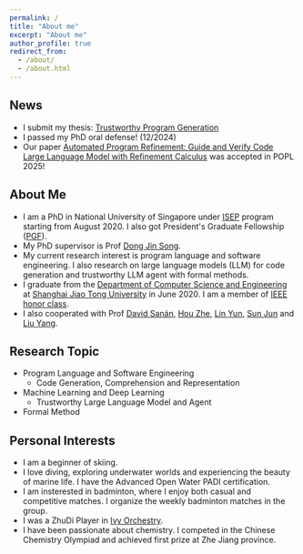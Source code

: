 ```yaml
---
permalink: /
title: "About me"
excerpt: "About me"
author_profile: true
redirect_from: 
  - /about/
  - /about.html
---
```

## News
- I submit my thesis: [Trustworthy Program Generation](https://caiyufan-nus.github.io/files/thesis.pdf)
- I passed my PhD oral defense! (12/2024)
- Our paper [Automated Program Refinement: Guide and Verify Code Large Language Model with Refinement Calculus](https://dl.acm.org/doi/10.1145/3704905) was accepted in POPL 2025!

## About Me
* I am a PhD in National University of Singapore under [ISEP](https://isep.nus.edu.sg/) program starting from August 2020. I also got President's Graduate Fellowship ([PGF](https://nusgs.nus.edu.sg/scholarships/presidents-graduate-fellowship)). 
* My PhD supervisor is Prof [Dong Jin Song](https://www.comp.nus.edu.sg/~dongjs/).
* My current research interest is program language and software engineering. I also research on large language models (LLM) for code generation and trustworthy LLM agent with formal methods. 
* I graduate from the [Department of Computer Science and Engineering](http://www.cs.sjtu.edu.cn/index.aspx) at [Shanghai Jiao Tong University](https://www.sjtu.edu.cn/) in June 2020. I am a member of [IEEE honor class](http://english.seiee.sjtu.edu.cn/english/info/8338.htm).
* I also cooperated with Prof [David Sanán](https://davidsanan.github.io/), [Hou Zhe](https://zhehou.github.io/), [Lin Yun](http://linyun.info/), [Sun Jun](https://sunjun.site/research/) and [Liu Yang](https://personal.ntu.edu.sg/yangliu/). 

## Research Topic
- Program Language and Software Engineering
  - Code Generation, Comprehension and Representation
- Machine Learning and Deep Learning
  - Trustworthy Large Language Model and Agent
- Formal Method

## Personal Interests
- I am a beginner of skiing.
- I love diving, exploring underwater worlds and experiencing the beauty of marine life. I have the Advanced Open Water PADI certification.
- I am insterested in badminton, where I enjoy both casual and competitive matches. I organize the weekly badminton matches in the group.
- I was a ZhuDi Player in [Ivy Orchestry](https://caiyufan-nus.github.io/files/music.jpg).
- I have been passionate about chemistry. I competed in the Chinese Chemistry Olympiad and achieved first prize at Zhe Jiang province.
